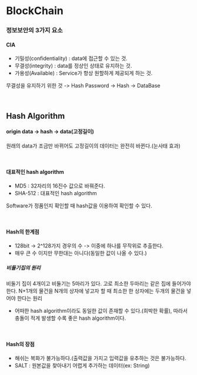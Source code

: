 # BlockChain

### 정보보안의 3가지 요소
#### CIA
- 기밀성(confidentiality) : data에 접근할 수 있는 것.
- 무결성(integrity) : data를 정상인 상태로 유지하는 것.
- 가용성(Available) : Service가 항상 원할하게 제공되게 하는 것.

무결성을 유지하기 위한 것 -> Hash
Password -> Hash -> DataBase

<br>

## Hash Algorithm
#### origin data -> hash -> data(고정길이)
원래의 data가 조금만 바뀌어도 고정길이의 데이터는 완전히 바뀐다.(눈사태 효과)

<br>

#### 대표적인 hash algorithm
- MD5 : 32자리의 16진수 값으로 바꿔준다.
- SHA-512 : 대표적인 hash algorithm

Software가 정품인지 확인할 때 hash값을 이용하여 확인할 수 있다.

<br>

#### Hash의 한계점
- 128bit -> 2^128가지 경우의 수 -> 이중에 하나를 무작위로 추출한다.
- 매우 큰 수 이지만 무한대는 아니다(동일한 값이 나올 수 있다.)

##### 비둘기집의 원리
비둘기 집이 4개이고 비둘기는 5마리가 있다. 고로 최소한 두마리는 같은 집에 들어가야 한다.
N+1개의 물건을 N개의 상자에 넣고자 할 때 최소한 한 상자에는 두개의 물건을 넣어야 한다는 원리

- 어떠한 hash algorithm이라도 동일한 값이 존재할 수 있다.(희박한 확률), 따라서 충돌이 적게 발생할 수록 좋은 hash algorithm이다.

<br>

#### Hash의 장점
- 해쉬는 복화가 불가능하다.(출력값을 가지고 입력값을 유추하는 것은 불가능하다.
- SALT : 원본값을 찾아내기 어렵게 추가하는 데이터(ex: String)
